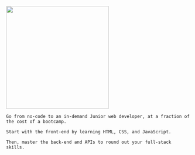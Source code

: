 <img src="http://pixeltocode.co/images/logo.png" width="280px">


```
Go from no-code to an in-demand Junior web developer, at a fraction of the cost of a bootcamp.
```

```
Start with the front-end by learning HTML, CSS, and JavaScript.
```
```
Then, master the back-end and APIs to round out your full-stack skills.
```
